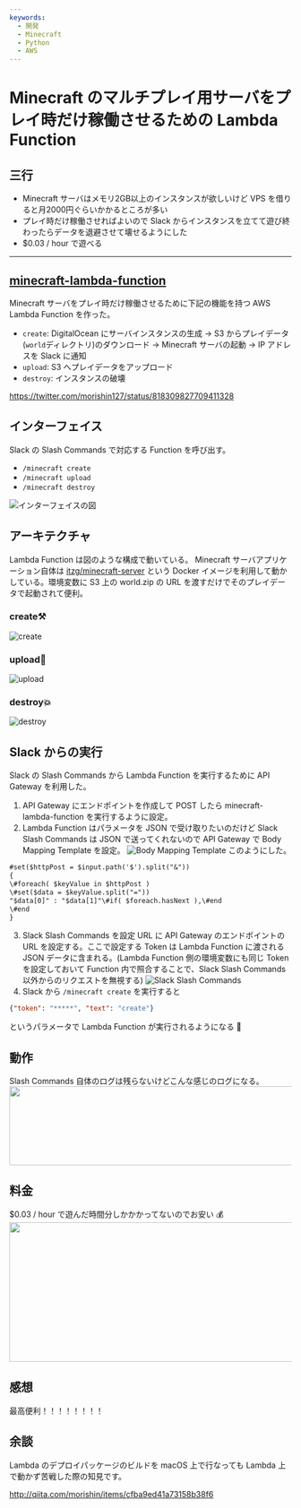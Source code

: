 ```yaml
---
keywords:
  - 開発
  - Minecraft
  - Python
  - AWS
---
```


# Minecraft のマルチプレイ用サーバをプレイ時だけ稼働させるための Lambda Function

## 三行
- Minecraft サーバはメモリ2GB以上のインスタンスが欲しいけど VPS を借りると月2000円ぐらいかかるところが多い
- プレイ時だけ稼働させればよいので Slack からインスタンスを立てて遊び終わったらデータを退避させて壊せるようにした
- $0.03 / hour で遊べる


---

## [minecraft-lambda-function](https://github.com/morishin/minecraft-lambda-function)
Minecraft サーバをプレイ時だけ稼働させるために下記の機能を持つ AWS Lambda Function を作った。

- `create`: DigitalOcean にサーバインスタンスの生成 → S3 からプレイデータ(`world`ディレクトリ)のダウンロード → Minecraft サーバの起動 → IP アドレスを Slack に通知
- `upload`: S3 へプレイデータをアップロード
- `destroy`: インスタンスの破壊

https://twitter.com/morishin127/status/818309827709411328


## インターフェイス
Slack の Slash Commands で対応する Function を呼び出す。

- `/minecraft create`
- `/minecraft upload`
- `/minecraft destroy`

![インターフェイスの図](https://cloud.githubusercontent.com/assets/1413408/21756755/aaf11ad6-d668-11e6-82e1-9513630b1083.png)

## アーキテクチャ
Lambda Function は図のような構成で動いている。
Minecraft サーバアプリケーション自体は [itzg/minecraft-server](https://hub.docker.com/r/itzg/minecraft-server/) という Docker イメージを利用して動かしている。環境変数に S3 上の world.zip の URL を渡すだけでそのプレイデータで起動されて便利。

### create⚒
![create](https://cloud.githubusercontent.com/assets/1413408/21756322/2dda13ea-d663-11e6-9c16-53fe50475df0.png)

### upload🚀
![upload](https://cloud.githubusercontent.com/assets/1413408/21756340/7fe91df2-d663-11e6-9a93-c88b85ffa6a2.png)

### destroy💥
![destroy](https://cloud.githubusercontent.com/assets/1413408/21756324/2de341cc-d663-11e6-8b41-e28ffcf22af4.png)

## Slack からの実行
Slack の Slash Commands から Lambda Function を実行するために API Gateway を利用した。

1. API Gateway にエンドポイントを作成して POST したら minecraft-lambda-function を実行するように設定。
2. Lambda Function はパラメータを JSON で受け取りたいのだけど Slack Slash Commands は JSON で送ってくれないので API Gateway で Body Mapping Template を設定。
  ![Body Mapping Template](https://cloud.githubusercontent.com/assets/1413408/21756702/fbec5258-d667-11e6-97b5-8c32ac4bb5cb.png)
  このようにした。
  ```txt
  #set($httpPost = $input.path('$').split("&"))
{
\#foreach( $keyValue in $httpPost )
 \#set($data = $keyValue.split("="))
 "$data[0]" : "$data[1]"\#if( $foreach.hasNext ),\#end
\#end
}
```
3. Slack Slash Commands を設定
  URL に API Gateway のエンドポイントの URL を設定する。ここで設定する Token は Lambda Function に渡される JSON データに含まれる。(Lambda Function 側の環境変数にも同じ Token を設定しておいて Function 内で照合することで、Slack Slash Commands 以外からのリクエストを無視する)
  ![Slack Slash Commands](https://cloud.githubusercontent.com/assets/1413408/21756993/9e921bfc-d66b-11e6-91d9-e80829ae960b.png)
4. Slack から `/minecraft create` を実行すると
  ```json
{"token": "*****", "text": "create"}
```
というパラメータで Lambda Function が実行されるようになる 🎉

## 動作
Slash Commands 自体のログは残らないけどこんな感じのログになる。
<img src="https://cdn-ak.f.st-hatena.com/images/fotolife/m/morishin127/20170220/20170220005920.png" width="512" height="141" loading="lazy" />

## 料金
$0.03 / hour で遊んだ時間分しかかかってないのでお安い 💰
<img src="https://cdn-ak.f.st-hatena.com/images/fotolife/m/morishin127/20170220/20170220010515.png" width="512" height="249" loading="lazy" />

## 感想
最高便利！！！！！！！！

## 余談
Lambda のデプロイパッケージのビルドを macOS 上で行なっても Lambda 上で動かず苦戦した際の知見です。

http://qiita.com/morishin/items/cfba9ed41a73158b38f6
